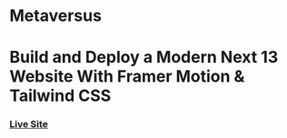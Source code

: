 ﻿# Metaversus
# Build and Deploy a Modern Next 13 Website With Framer Motion & Tailwind CSS

### [Live Site](https://metaversus-tau-rust.vercel.app/)



